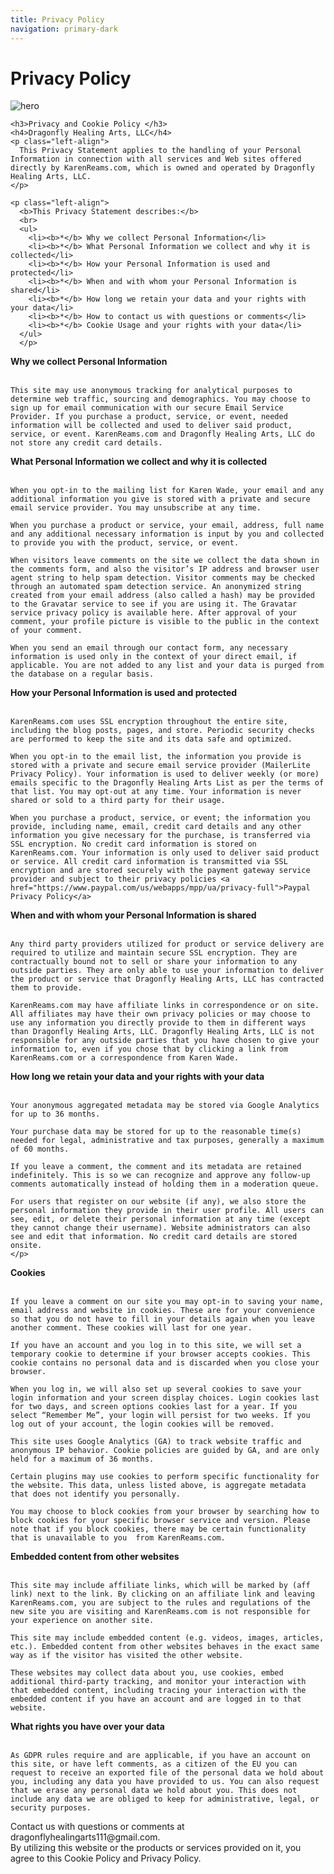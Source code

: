 ```yaml
---
title: Privacy Policy
navigation: primary-dark
---
```


<div class="section hero background-off-black">
  <div class="container">
    <hgroup class="fade-out-slow">
      <h1>Privacy Policy</h1>
    </hgroup>
  </div>
  <div class="parallax">
    <img alt="hero"
      src="assets/images/headerimage.png">
  </div>
</div>
  <div class="section color-primary-dark background-white">
    <div class="container">

    <h3>Privacy and Cookie Policy </h3>
    <h4>Dragonfly Healing Arts, LLC</h4>
    <p class="left-align">
      This Privacy Statement applies to the handling of your Personal Information in connection with all services and Web sites offered directly by KarenReams.com, which is owned and operated by Dragonfly Healing Arts, LLC.
    </p>

    <p class="left-align">
      <b>This Privacy Statement describes:</b>
      <br>
      <ul>
        <li><b>*</b> Why we collect Personal Information</li>
        <li><b>*</b> What Personal Information we collect and why it is collected</li>
        <li><b>*</b> How your Personal Information is used and protected</li>
        <li><b>*</b> When and with whom your Personal Information is shared</li>
        <li><b>*</b> How long we retain your data and your rights with your data</li>
        <li><b>*</b> How to contact us with questions or comments</li>
        <li><b>*</b> Cookie Usage and your rights with your data</li>
      </ul>
      </p>

<p class="left-align">
    <b>Why we collect Personal Information</b><br><br>

    This site may use anonymous tracking for analytical purposes to determine web traffic, sourcing and demographics. You may choose to sign up for email communication with our secure Email Service Provider. If you purchase a product, service, or event, needed information will be collected and used to deliver said product, service, or event. KarenReams.com and Dragonfly Healing Arts, LLC do not store any credit card details.
</p>
<p class="left-align">
    <b>What Personal Information we collect and why it is collected</b><br><br>

    When you opt-in to the mailing list for Karen Wade, your email and any additional information you give is stored with a private and secure email service provider. You may unsubscribe at any time.

    When you purchase a product or service, your email, address, full name and any additional necessary information is input by you and collected to provide you with the product, service, or event.

    When visitors leave comments on the site we collect the data shown in the comments form, and also the visitor’s IP address and browser user agent string to help spam detection. Visitor comments may be checked through an automated spam detection service. An anonymized string created from your email address (also called a hash) may be provided to the Gravatar service to see if you are using it. The Gravatar service privacy policy is available here. After approval of your comment, your profile picture is visible to the public in the context of your comment.

    When you send an email through our contact form, any necessary information is used only in the context of your direct email, if applicable. You are not added to any list and your data is purged from the database on a regular basis.
</p>

<p class="left-align">
    <b>How your Personal Information is used and protected</b><br><br>

    KarenReams.com uses SSL encryption throughout the entire site, including the blog posts, pages, and store. Periodic security checks are performed to keep the site and its data safe and optimized.

    When you opt-in to the email list, the information you provide is stored with a private and secure email service provider (MailerLite Privacy Policy). Your information is used to deliver weekly (or more) emails specific to the Dragonfly Healing Arts List as per the terms of that list. You may opt-out at any time. Your information is never shared or sold to a third party for their usage.

    When you purchase a product, service, or event; the information you provide, including name, email, credit card details and any other information you give necessary for the purchase, is transferred via SSL encryption. No credit card information is stored on KarenReams.com. Your information is only used to deliver said product or service. All credit card information is transmitted via SSL encryption and are stored securely with the payment gateway service provider and subject to their privacy policies <a href="https://www.paypal.com/us/webapps/mpp/ua/privacy-full">Paypal Privacy Policy</a>
</p>

<p class="left-align">
    <b>When and with whom your Personal Information is shared</b><br><br>

    Any third party providers utilized for product or service delivery are required to utilize and maintain secure SSL encryption. They are contractually bound not to sell or share your information to any outside parties. They are only able to use your information to deliver the product or service that Dragonfly Healing Arts, LLC has contracted them to provide.

    KarenReams.com may have affiliate links in correspondence or on site. All affiliates may have their own privacy policies or may choose to use any information you directly provide to them in different ways than Dragonfly Healing Arts, LLC. Dragonfly Healing Arts, LLC is not responsible for any outside parties that you have chosen to give your information to, even if you chose that by clicking a link from KarenReams.com or a correspondence from Karen Wade.
</p>

<p class="left-align">
    <b>How long we retain your data and your rights with your data</b><br><br>

    Your anonymous aggregated metadata may be stored via Google Analytics for up to 36 months.

    Your purchase data may be stored for up to the reasonable time(s) needed for legal, administrative and tax purposes, generally a maximum of 60 months.

    If you leave a comment, the comment and its metadata are retained indefinitely. This is so we can recognize and approve any follow-up comments automatically instead of holding them in a moderation queue.

    For users that register on our website (if any), we also store the personal information they provide in their user profile. All users can see, edit, or delete their personal information at any time (except they cannot change their username). Website administrators can also see and edit that information. No credit card details are stored onsite.
    </p>

<p class="left-align">
    <b>Cookies</b><br><br>

    If you leave a comment on our site you may opt-in to saving your name, email address and website in cookies. These are for your convenience so that you do not have to fill in your details again when you leave another comment. These cookies will last for one year.

    If you have an account and you log in to this site, we will set a temporary cookie to determine if your browser accepts cookies. This cookie contains no personal data and is discarded when you close your browser.

    When you log in, we will also set up several cookies to save your login information and your screen display choices. Login cookies last for two days, and screen options cookies last for a year. If you select “Remember Me”, your login will persist for two weeks. If you log out of your account, the login cookies will be removed.

    This site uses Google Analytics (GA) to track website traffic and anonymous IP behavior. Cookie policies are guided by GA, and are only held for a maximum of 36 months.

    Certain plugins may use cookies to perform specific functionality for the website. This data, unless listed above, is aggregate metadata that does not identify you personally.

    You may choose to block cookies from your browser by searching how to block cookies for your specific browser service and version. Please note that if you block cookies, there may be certain functionality that is unavailable to you  from KarenReams.com.
</p>

<p class="left-align">
    <b>Embedded content from other websites</b><br><br>

    This site may include affiliate links, which will be marked by (aff link) next to the link. By clicking on an affiliate link and leaving KarenReams.com, you are subject to the rules and regulations of the new site you are visiting and KarenReams.com is not responsible for your experience on another site.

    This site may include embedded content (e.g. videos, images, articles, etc.). Embedded content from other websites behaves in the exact same way as if the visitor has visited the other website.

    These websites may collect data about you, use cookies, embed additional third-party tracking, and monitor your interaction with that embedded content, including tracing your interaction with the embedded content if you have an account and are logged in to that website.
</p>

<p class="left-align">
    <b>What rights you have over your data</b><br><br>

    As GDPR rules require and are applicable, if you have an account on this site, or have left comments, as a citizen of the EU you can request to receive an exported file of the personal data we hold about you, including any data you have provided to us. You can also request that we erase any personal data we hold about you. This does not include any data we are obliged to keep for administrative, legal, or security purposes.
</p>

<p class="left-align">
    Contact us with questions or comments at dragonflyhealingarts111@gmail.com.
<br>
    By utilizing this website or the products or services provided on it, you agree to this Cookie Policy and Privacy Policy.
</p>

  </div>
</div>
